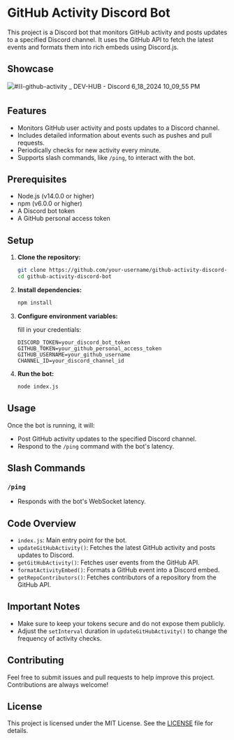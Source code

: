 # GitHub Activity Discord Bot

This project is a Discord bot that monitors GitHub activity and posts updates to a specified Discord channel. It uses the GitHub API to fetch the latest events and formats them into rich embeds using Discord.js.

## Showcase


![#⛓-github-activity _ DEV-HUB - Discord 6_18_2024 10_09_55 PM](https://github.com/WICKxDEV/discordbot-JS/assets/160169165/95d229ef-7ed4-4ed7-b26a-53c6c9046576)


## Features

- Monitors GitHub user activity and posts updates to a Discord channel.
- Includes detailed information about events such as pushes and pull requests.
- Periodically checks for new activity every minute.
- Supports slash commands, like `/ping`, to interact with the bot.

## Prerequisites

- Node.js (v14.0.0 or higher)
- npm (v6.0.0 or higher)
- A Discord bot token
- A GitHub personal access token

## Setup

1. **Clone the repository:**

   ```sh
   git clone https://github.com/your-username/github-activity-discord-bot.git
   cd github-activity-discord-bot
   ```

2. **Install dependencies:**

   ```sh
   npm install
   ```

3. **Configure environment variables:**

   fill in your credentials:

   ```
   DISCORD_TOKEN=your_discord_bot_token
   GITHUB_TOKEN=your_github_personal_access_token
   GITHUB_USERNAME=your_github_username
   CHANNEL_ID=your_discord_channel_id
   ```

4. **Run the bot:**
   ```sh
   node index.js
   ```

## Usage

Once the bot is running, it will:

- Post GitHub activity updates to the specified Discord channel.
- Respond to the `/ping` command with the bot's latency.

## Slash Commands

### `/ping`

- Responds with the bot's WebSocket latency.

## Code Overview

- `index.js`: Main entry point for the bot.
- `updateGitHubActivity()`: Fetches the latest GitHub activity and posts updates to Discord.
- `getGitHubActivity()`: Fetches user events from the GitHub API.
- `formatActivityEmbed()`: Formats a GitHub event into a Discord embed.
- `getRepoContributors()`: Fetches contributors of a repository from the GitHub API.

## Important Notes

- Make sure to keep your tokens secure and do not expose them publicly.
- Adjust the `setInterval` duration in `updateGitHubActivity()` to change the frequency of activity checks.

## Contributing

Feel free to submit issues and pull requests to help improve this project. Contributions are always welcome!

## License

This project is licensed under the MIT License. See the [LICENSE](LICENSE) file for details.
